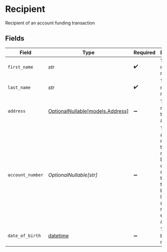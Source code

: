 # Recipient

Recipient of an account funding transaction


## Fields

| Field                                                                                                                                           | Type                                                                                                                                            | Required                                                                                                                                        | Description                                                                                                                                     | Example                                                                                                                                         |
| ----------------------------------------------------------------------------------------------------------------------------------------------- | ----------------------------------------------------------------------------------------------------------------------------------------------- | ----------------------------------------------------------------------------------------------------------------------------------------------- | ----------------------------------------------------------------------------------------------------------------------------------------------- | ----------------------------------------------------------------------------------------------------------------------------------------------- |
| `first_name`                                                                                                                                    | *str*                                                                                                                                           | :heavy_check_mark:                                                                                                                              | The first name of the recipient.                                                                                                                |                                                                                                                                                 |
| `last_name`                                                                                                                                     | *str*                                                                                                                                           | :heavy_check_mark:                                                                                                                              | The last name of the recipient.                                                                                                                 |                                                                                                                                                 |
| `address`                                                                                                                                       | [OptionalNullable[models.Address]](../models/address.md)                                                                                        | :heavy_minus_sign:                                                                                                                              | The recipient of the fund's address.                                                                                                            |                                                                                                                                                 |
| `account_number`                                                                                                                                | *OptionalNullable[str]*                                                                                                                         | :heavy_minus_sign:                                                                                                                              | The account number of the recipient. Depending on the type of funds transfer, this could be a wallet ID, bank accoutn number, or email address. | act12345                                                                                                                                        |
| `date_of_birth`                                                                                                                                 | [datetime](https://docs.python.org/3/library/datetime.html#datetime-objects)                                                                    | :heavy_minus_sign:                                                                                                                              | The date of birth of the recipient.                                                                                                             | 1995-12-23                                                                                                                                      |